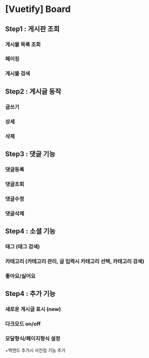 # [Vuetify] Board

## Step1 : 게시판 조회
### 게시물 목록 조회
### 페이징
### 게시물 검색

## Step2 : 게시글 동작
### 글쓰기
### 상세
### 삭제

## Step3 : 댓글 기능
### 댓글등록
### 댓글조회
### 댓글수정
### 댓글삭제

## Step4 : 소셜 기능
### 태그 (태그 검색)
### 카테고리 (카테고리 관리, 글 입력시 카테고리 선택, 카테고리 검색)
### 좋아요/싫어요

## Step4 : 추가 기능
### 새로운 게시글 표시 (new)
### 다크모드 on/off
### 모달형식/페이지형식 설정

+백엔드 추가시 사진첩 기능 추가